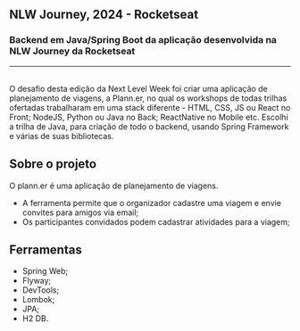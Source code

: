 <h2> NLW Journey, 2024 - Rocketseat</h2>
<h3>Backend em Java/Spring Boot da aplicação desenvolvida na NLW Journey da Rocketseat</h3>

<hr>
<br>
O desafio desta edição da Next Level Week foi criar uma aplicação de planejamento de viagens, a Plann.er, no qual os workshops de todas trilhas ofertadas trabalharam em uma stack diferente - HTML, CSS, JS ou React no Front; NodeJS, Python ou Java no Back; ReactNative no Mobile etc.
Escolhi a trilha de Java, para criação de todo o backend, usando Spring Framework e várias de suas bibliotecas. 

<h2>Sobre o projeto</h2>

O plann.er é uma aplicação de planejamento de viagens.

- A ferramenta permite que o organizador cadastre uma viagem e envie convites para amigos via email;
- Os participantes convidados podem cadastrar atividades para a viagem;

<h2>Ferramentas</h2>

- Spring Web;
- Flyway;
- DevTools;
- Lombok;
- JPA;
- H2 DB.
